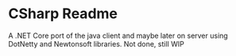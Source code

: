 # CSharp Readme

A .NET Core port of the java client and maybe later on server using DotNetty and Newtonsoft libraries.
Not done, still WIP
